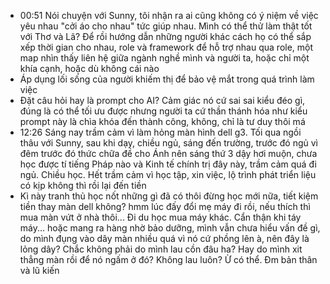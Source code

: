 - 00:51 Nói chuyện với Sunny, tôi nhận ra ai cũng không có ý niệm về việc yêu nhau "cởi áo cho nhau" tức giúp nhau. Mình có thể thử làm thật tốt với Thơ và Lã? Để rồi hướng dẫn những người khác cách họ có thể sắp xếp thời gian cho nhau, role và framework để hỗ trợ nhau qua role, một map nhìn thấy liên hệ giữa ngành nghề mình và người ta, hoặc chỉ một khía cạnh, hoặc dù không cái nào
- Áp dụng lối sống của người khiếm thị để bảo vệ mắt trong quá trình làm việc
- Đặt câu hỏi hay là prompt cho AI? Cảm giác nó cứ sai sai kiểu đéo gì, đúng là có thể tối ưu được nhưng người ta cứ thần thánh hóa như kiểu prompt này là chìa khóa đến thành công, không, chỉ là tư duy thôi má
- 12:26 Sáng nay trầm cảm vì làm hỏng màn hình dell g3. Tối qua ngồi thâu với Sunny, sau khi dạy, chiều ngủ, sáng đến trường, trước đó ngủ vì đêm trước đó thức chữa đề cho Ánh nên sáng thứ 3 dậy hơi muộn, chưa học được tí tiếng Pháp nào và Kinh tế chính trị đây này, trầm cảm quá đi ngủ. Chiều học. Hết trầm cảm vì học tập, xin việc, lộ trình phát triển liệu có kịp không thì rồi lại đến tiền
- Kì này tranh thủ học nốt những gì đã có thôi đừng học mới nữa, tiết kiệm tiền thay màn dell không? hmm lúc đấy đổi mẹ máy đi rồi, nếu thích thì mua màn vứt ở nhà thôi... Đi du học mua máy khác. Cẩn thận khi táy máy... hoặc mang ra hàng nhờ bảo dưỡng, mình vẫn chưa hiểu vấn đề gì, do mình đụng vào dây màn nhiều quá vì nó cứ phồng lên à, nên đây là lỏng dây? Chắc không phải do mình lau cồn đâu ha? Hay do mình xit thẳng màn rồi để nó ngấm ở đó? Không lau luôn? Ừ có thể. Đm bản thân và lũ kiến